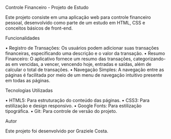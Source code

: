 Controle Financeiro - Projeto de Estudo

Este projeto consiste em uma aplicação web para controle financeiro pessoal, desenvolvido como parte de um estudo em HTML, CSS e conceitos básicos de front-end.

Funcionalidades

• Registro de Transações: Os usuários podem adicionar suas transações financeiras, especificando uma descrição e o valor da transação.
• Resumo Financeiro: O aplicativo fornece um resumo das transações, categorizando-as em vencidas, a vencer, vencendo hoje, entradas e saídas, além de calcular o total de transações.
• Navegação Simples: A navegação entre as páginas é facilitada por meio de um menu de navegação intuitivo presente em todas as páginas.

Tecnologias Utilizadas

• HTML5: Para estruturação do conteúdo das páginas.
• CSS3: Para estilização e design responsivo.
• Google Fonts: Para estilização tipográfica.
• Git: Para controle de versão do projeto.

Autor

Este projeto foi desenvolvido por Graziele Costa.